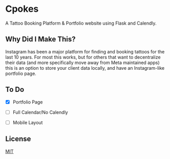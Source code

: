 
# Cpokes

A Tattoo Booking Platform & Portfolio website using Flask and Calendly.


## Why Did I Make This?

Instagram has been a major platform for finding and booking tattoos for the last 10 years. For most this works, but for others that want to decentralize their data (and more specifically move away from Meta maintained apps) this is an option to store your client data locally, and have an Instagram-like portfolio page.

## To Do

- [x] Portfolio Page
- [ ] Full Calendar/No Calendly
- [ ] Mobile Layout


## License

[MIT](https://choosealicense.com/licenses/mit/)

